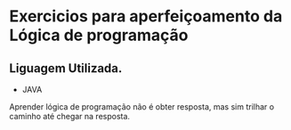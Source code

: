# Exercicios para aperfeiçoamento da Lógica de programação

## Liguagem Utilizada.
- JAVA
 

 Aprender lógica de programação não é obter resposta, mas sim trilhar o caminho até chegar na resposta.
